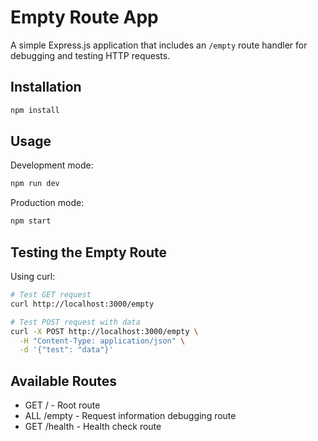# Empty Route App

A simple Express.js application that includes an `/empty` route handler for debugging and testing HTTP requests.

## Installation

```bash
npm install
```

## Usage

Development mode:
```bash
npm run dev
```

Production mode:
```bash
npm start
```

## Testing the Empty Route

Using curl:

```bash
# Test GET request
curl http://localhost:3000/empty

# Test POST request with data
curl -X POST http://localhost:3000/empty \
  -H "Content-Type: application/json" \
  -d '{"test": "data"}'
```

## Available Routes

- GET / - Root route
- ALL /empty - Request information debugging route
- GET /health - Health check route
